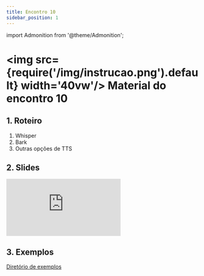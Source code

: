 ```yaml
---
title: Encontro 10
sidebar_position: 1
---
```

import Admonition from '@theme/Admonition';

# <img src={require('/img/instrucao.png').default} width='40vw'/> Material do encontro 10

## 1. Roteiro 
1. Whisper
2. Bark
3. Outras opções de TTS

## 2. Slides 

<div style={{ textAlign: 'center' }}>
    <iframe 
        style={{
            display: 'block',
            margin: 'auto',
            width: '100%',
            height: '50vh',
        }}
        src="https://slides.com/rodrigomangoninicola/m8-ec-encontros/embed#/encontro10"
        frameborder="0" 
        allowFullScreen>
    </iframe>
</div>

## 3. Exemplos

[Diretório de
exemplos](https://github.com/rmnicola/m8-ec-encontros/tree/main/exemplos/encontro10)
